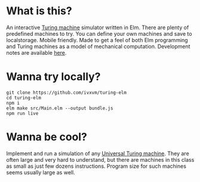 # What is this?
An interactive [Turing machine](https://en.wikipedia.org/wiki/Turing_machine) simulator written in Elm. There are plenty of predefined machines to try. You can define your own machines and save to localstorage. Mobile friendly. Made to get a feel of both Elm programming and Turing machines as a model of mechanical computation. Development notes are available [here](https://github.com/ivxvm/turing-elm/blob/master/notes.md).

# Wanna try locally?
```
git clone https://github.com/ivxvm/turing-elm
cd turing-elm
npm i
elm make src/Main.elm --output bundle.js
npm run live
```
# Wanna be cool?
Implement and run a simulation of any [Universal Turing machine](https://en.wikipedia.org/wiki/Universal_Turing_machine). They are often large and very hard to understand, but there are machines in this class as small as just few dozens instructions. Program size for such machines seems usually large as well.
